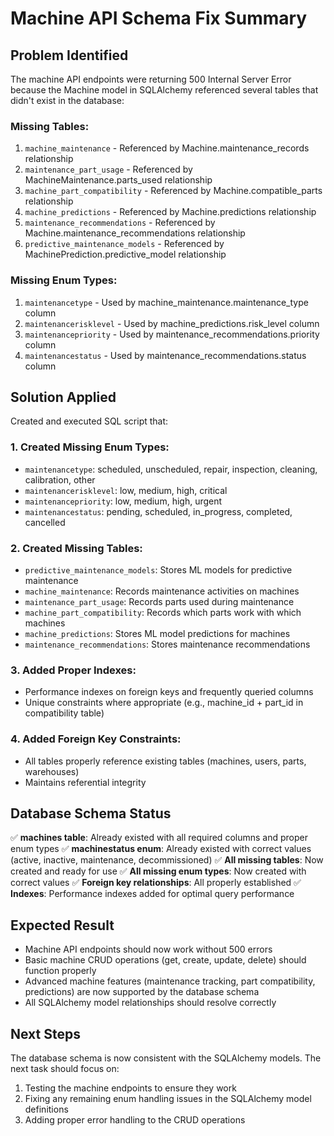 # Machine API Schema Fix Summary

## Problem Identified
The machine API endpoints were returning 500 Internal Server Error because the Machine model in SQLAlchemy referenced several tables that didn't exist in the database:

### Missing Tables:
1. `machine_maintenance` - Referenced by Machine.maintenance_records relationship
2. `maintenance_part_usage` - Referenced by MachineMaintenance.parts_used relationship  
3. `machine_part_compatibility` - Referenced by Machine.compatible_parts relationship
4. `machine_predictions` - Referenced by Machine.predictions relationship
5. `maintenance_recommendations` - Referenced by Machine.maintenance_recommendations relationship
6. `predictive_maintenance_models` - Referenced by MachinePrediction.predictive_model relationship

### Missing Enum Types:
1. `maintenancetype` - Used by machine_maintenance.maintenance_type column
2. `maintenancerisklevel` - Used by machine_predictions.risk_level column
3. `maintenancepriority` - Used by maintenance_recommendations.priority column
4. `maintenancestatus` - Used by maintenance_recommendations.status column

## Solution Applied
Created and executed SQL script that:

### 1. Created Missing Enum Types:
- `maintenancetype`: scheduled, unscheduled, repair, inspection, cleaning, calibration, other
- `maintenancerisklevel`: low, medium, high, critical  
- `maintenancepriority`: low, medium, high, urgent
- `maintenancestatus`: pending, scheduled, in_progress, completed, cancelled

### 2. Created Missing Tables:
- `predictive_maintenance_models`: Stores ML models for predictive maintenance
- `machine_maintenance`: Records maintenance activities on machines
- `maintenance_part_usage`: Records parts used during maintenance
- `machine_part_compatibility`: Records which parts work with which machines
- `machine_predictions`: Stores ML model predictions for machines
- `maintenance_recommendations`: Stores maintenance recommendations

### 3. Added Proper Indexes:
- Performance indexes on foreign keys and frequently queried columns
- Unique constraints where appropriate (e.g., machine_id + part_id in compatibility table)

### 4. Added Foreign Key Constraints:
- All tables properly reference existing tables (machines, users, parts, warehouses)
- Maintains referential integrity

## Database Schema Status
✅ **machines table**: Already existed with all required columns and proper enum types
✅ **machinestatus enum**: Already existed with correct values (active, inactive, maintenance, decommissioned)
✅ **All missing tables**: Now created and ready for use
✅ **All missing enum types**: Now created with correct values
✅ **Foreign key relationships**: All properly established
✅ **Indexes**: Performance indexes added for optimal query performance

## Expected Result
- Machine API endpoints should now work without 500 errors
- Basic machine CRUD operations (get, create, update, delete) should function properly
- Advanced machine features (maintenance tracking, part compatibility, predictions) are now supported by the database schema
- All SQLAlchemy model relationships should resolve correctly

## Next Steps
The database schema is now consistent with the SQLAlchemy models. The next task should focus on:
1. Testing the machine endpoints to ensure they work
2. Fixing any remaining enum handling issues in the SQLAlchemy model definitions
3. Adding proper error handling to the CRUD operations